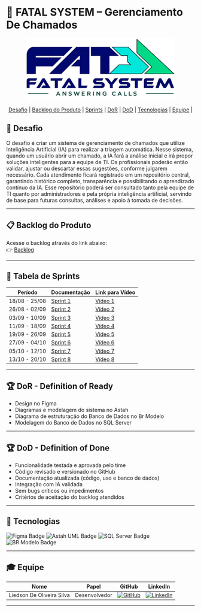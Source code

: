 # 🚀 FATAL SYSTEM – Gerenciamento De Chamados

<div align="center">
  <img src="./Docs/img/logoFatalSystem.png" alt="Screenshot do sistema" width="400"/>
</div>

<div align="center">
  
  [Desafio](#-desafio) | [Backlog do Produto](#-backlog-do-produto) | [Sprints](#-tabela-de-sprints) | [DoR](#-dor---definition-of-ready) | [DoD](#-dod---definition-of-done) |  [Tecnologias](#-tecnologias) | [Equipe](#-equipe) |
  
</div>

## 📌 Desafio
O desafio é criar um sistema de gerenciamento de chamados que utilize Inteligência Artificial (IA) para realizar a triagem automática.
Nesse sistema, quando um usuário abrir um chamado, a IA fará a análise inicial e irá propor soluções inteligentes para a equipe de TI. Os profissionais poderão então validar, ajustar ou descartar essas sugestões, conforme julgarem necessário.
Cada atendimento ficará registrado em um repositório central, garantindo histórico completo, transparência e possibilitando o aprendizado contínuo da IA. Esse repositório poderá ser consultado tanto pela equipe de TI quanto por administradores e pela própria inteligência artificial, servindo de base para futuras consultas, análises e apoio à tomada de decisões.

---

## 📋 Backlog do Produto
Acesse o backlog através do link abaixo:  
👉 [Backlog](https://github.com/liedson-silva/chamados/blob/main/Docs/Backlog.md)

---

## 📅 Tabela de Sprints
|    Período    |                            Documentação                        |       Link para Vídeo      |
| ------------- | -------------------------------------------------------------- | -------------------------- |
| 18/08 - 25/08 | [Sprint 1](https://github.com/liedson-silva/chamados/issues/1) | [Vídeo 1](#)               |
| 26/08 - 02/09 | [Sprint 2](https://github.com/liedson-silva/chamados/issues/2) | [Vídeo 2](#)               |
| 03/09 - 10/09 | [Sprint 3](https://github.com/liedson-silva/chamados/issues/3) | [Vídeo 3](#)               |
| 11/09 - 18/09 | [Sprint 4](https://github.com/liedson-silva/chamados/issues/4) | [Vídeo 4](#)               |
| 19/09 - 26/09 | [Sprint 5](https://github.com/liedson-silva/chamados/issues/5) | [Vídeo 5](#)               |
| 27/09 - 04/10 | [Sprint 6](https://github.com/liedson-silva/chamados/issues/6) | [Vídeo 6](#)               |
| 05/10 - 12/10 | [Sprint 7](https://github.com/liedson-silva/chamados/issues/7) | [Vídeo 7](#)               |
| 13/10 - 20/10 | [Sprint 8](https://github.com/liedson-silva/chamados/issues/8) | [Vídeo 8](#)               |

---

## 🏆 DoR - Definition of Ready
- Design no Figma
- Diagramas e modelagem do sistema no Astah
- Diagrama de estruturação do Banco de Dados no Br Modelo
- Modelagem do Banco de Dados no SQL Server

---

## 🏆 DoD - Definition of Done

- Funcionalidade testada e aprovada pelo time
- Código revisado e versionado no GitHub
- Documentação atualizada (código, uso e banco de dados)
- Integração com IA validada
- Sem bugs críticos ou impedimentos
- Critérios de aceitação do backlog atendidos

---

## 🤖 Tecnologias
<div>
  <img src="https://img.shields.io/badge/Figma-F24E1E?style=for-the-badge&logo=figma&logoColor=white" alt="Figma Badge"/>
  <img src="https://img.shields.io/badge/Astah_UML-2C2255?style=for-the-badge&logo=uml&logoColor=white" alt="Astah UML Badge"/>
  <img src="https://img.shields.io/badge/SQL%20Server-CC2927?style=for-the-badge&logo=microsoftsqlserver&logoColor=white" alt="SQL Server Badge"/>
  <img src="https://img.shields.io/badge/BR%20Modelo-005CFF?style=for-the-badge&logo=databricks&logoColor=white" alt="BR Modelo Badge"/>
</div>

---

## 🎓 Equipe
| Nome                          | Papel         | GitHub                                                                                                                         | LinkedIn          |
| ----------------------------- | ------------- |------------------------------------------------------------------------------------------------------------------------------- | ----------------- |
| Liedson De Oliveira Silva     | Desenvolvedor |[![GitHub](https://img.shields.io/badge/GitHub-black?style=flat&logo=github&logoColor=white)](https://github.com/liedson-silva) | [![LinkedIn](https://img.shields.io/badge/LinkedIn-blue?style=flat&logo=linkedin&logoColor=white)](https://linkedin.com/in/liedson-silva-20b78b295) |

---
